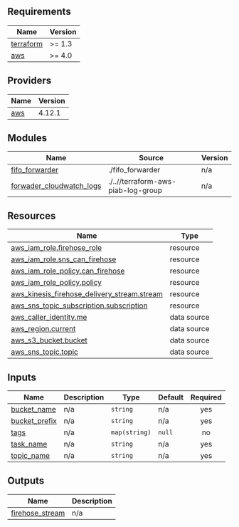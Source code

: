 ## Requirements

| Name | Version |
|------|---------|
| <a name="requirement_terraform"></a> [terraform](#requirement\_terraform) | >= 1.3 |
| <a name="requirement_aws"></a> [aws](#requirement\_aws) | >= 4.0 |

## Providers

| Name | Version |
|------|---------|
| <a name="provider_aws"></a> [aws](#provider\_aws) | 4.12.1 |

## Modules

| Name | Source | Version |
|------|--------|---------|
| <a name="module_fifo_forwarder"></a> [fifo\_forwarder](#module\_fifo\_forwarder) | ./fifo_forwarder | n/a |
| <a name="module_forwader_cloudwatch_logs"></a> [forwader\_cloudwatch\_logs](#module\_forwader\_cloudwatch\_logs) | ./..//terraform-aws-piab-log-group | n/a |

## Resources

| Name | Type |
|------|------|
| [aws_iam_role.firehose_role](https://registry.terraform.io/providers/hashicorp/aws/latest/docs/resources/iam_role) | resource |
| [aws_iam_role.sns_can_firehose](https://registry.terraform.io/providers/hashicorp/aws/latest/docs/resources/iam_role) | resource |
| [aws_iam_role_policy.can_firehose](https://registry.terraform.io/providers/hashicorp/aws/latest/docs/resources/iam_role_policy) | resource |
| [aws_iam_role_policy.policy](https://registry.terraform.io/providers/hashicorp/aws/latest/docs/resources/iam_role_policy) | resource |
| [aws_kinesis_firehose_delivery_stream.stream](https://registry.terraform.io/providers/hashicorp/aws/latest/docs/resources/kinesis_firehose_delivery_stream) | resource |
| [aws_sns_topic_subscription.subscription](https://registry.terraform.io/providers/hashicorp/aws/latest/docs/resources/sns_topic_subscription) | resource |
| [aws_caller_identity.me](https://registry.terraform.io/providers/hashicorp/aws/latest/docs/data-sources/caller_identity) | data source |
| [aws_region.current](https://registry.terraform.io/providers/hashicorp/aws/latest/docs/data-sources/region) | data source |
| [aws_s3_bucket.bucket](https://registry.terraform.io/providers/hashicorp/aws/latest/docs/data-sources/s3_bucket) | data source |
| [aws_sns_topic.topic](https://registry.terraform.io/providers/hashicorp/aws/latest/docs/data-sources/sns_topic) | data source |

## Inputs

| Name | Description | Type | Default | Required |
|------|-------------|------|---------|:--------:|
| <a name="input_bucket_name"></a> [bucket\_name](#input\_bucket\_name) | n/a | `string` | n/a | yes |
| <a name="input_bucket_prefix"></a> [bucket\_prefix](#input\_bucket\_prefix) | n/a | `string` | n/a | yes |
| <a name="input_tags"></a> [tags](#input\_tags) | n/a | `map(string)` | `null` | no |
| <a name="input_task_name"></a> [task\_name](#input\_task\_name) | n/a | `string` | n/a | yes |
| <a name="input_topic_name"></a> [topic\_name](#input\_topic\_name) | n/a | `string` | n/a | yes |

## Outputs

| Name | Description |
|------|-------------|
| <a name="output_firehose_stream"></a> [firehose\_stream](#output\_firehose\_stream) | n/a |
